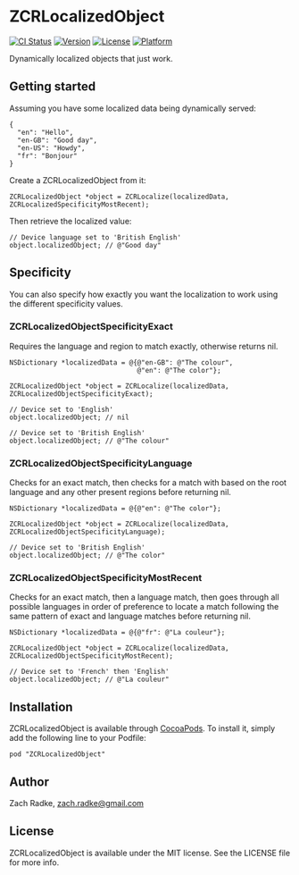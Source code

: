 # ZCRLocalizedObject

[![CI Status](http://img.shields.io/travis/zradke/ZCRLocalizedObject.svg?style=flat)](https://travis-ci.org/zradke/ZCRLocalizedObject)
[![Version](https://img.shields.io/cocoapods/v/ZCRLocalizedObject.svg?style=flat)](http://cocoadocs.org/docsets/ZCRLocalizedObject)
[![License](https://img.shields.io/cocoapods/l/ZCRLocalizedObject.svg?style=flat)](http://cocoadocs.org/docsets/ZCRLocalizedObject)
[![Platform](https://img.shields.io/cocoapods/p/ZCRLocalizedObject.svg?style=flat)](http://cocoadocs.org/docsets/ZCRLocalizedObject)

Dynamically localized objects that just work.

## Getting started

Assuming you have some localized data being dynamically served:

```
{
  "en": "Hello",
  "en-GB": "Good day",
  "en-US": "Howdy",
  "fr": "Bonjour"
}
```

Create a ZCRLocalizedObject from it:

```
ZCRLocalizedObject *object = ZCRLocalize(localizedData, ZCRLocalizedSpecificityMostRecent);
```

Then retrieve the localized value:

```
// Device language set to 'British English'
object.localizedObject; // @"Good day"
```

## Specificity

You can also specify how exactly you want the localization to work using the different specificity values.

### ZCRLocalizedObjectSpecificityExact

Requires the language and region to match exactly, otherwise returns nil.

```
NSDictionary *localizedData = @{@"en-GB": @"The colour",
                                @"en": @"The color"};
                  
ZCRLocalizedObject *object = ZCRLocalize(localizedData, ZCRLocalizedObjectSpecificityExact);

// Device set to 'English'
object.localizedObject; // nil

// Device set to 'British English'
object.localizedObject; // @"The colour" 
```

### ZCRLocalizedObjectSpecificityLanguage

Checks for an exact match, then checks for a match with based on the root language and any other present regions before returning nil.

```
NSDictionary *localizedData = @{@"en": @"The color"};

ZCRLocalizedObject *object = ZCRLocalize(localizedData, ZCRLocalizedObjectSpecificityLanguage);

// Device set to 'British English'
object.localizedObject; // @"The color" 
```

### ZCRLocalizedObjectSpecificityMostRecent

Checks for an exact match, then a language match, then goes through all possible languages in order of preference to locate a match following the same pattern of exact and language matches before returning nil.

```
NSDictionary *localizedData = @{@"fr": @"La couleur"};
                  
ZCRLocalizedObject *object = ZCRLocalize(localizedData, ZCRLocalizedObjectSpecificityMostRecent);

// Device set to 'French' then 'English'
object.localizedObject; // @"La couleur" 
```

## Installation

ZCRLocalizedObject is available through [CocoaPods](http://cocoapods.org). To install
it, simply add the following line to your Podfile:

    pod "ZCRLocalizedObject"

## Author

Zach Radke, zach.radke@gmail.com

## License

ZCRLocalizedObject is available under the MIT license. See the LICENSE file for more info.

